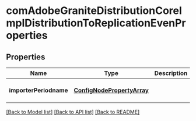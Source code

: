 # comAdobeGraniteDistributionCoreImplDistributionToReplicationEvenProperties

## Properties
Name | Type | Description | Notes
------------ | ------------- | ------------- | -------------
**importerPeriodname** | [**ConfigNodePropertyArray**](ConfigNodePropertyArray.md) |  | [optional] [default to null]

[[Back to Model list]](../README.md#documentation-for-models) [[Back to API list]](../README.md#documentation-for-api-endpoints) [[Back to README]](../README.md)


